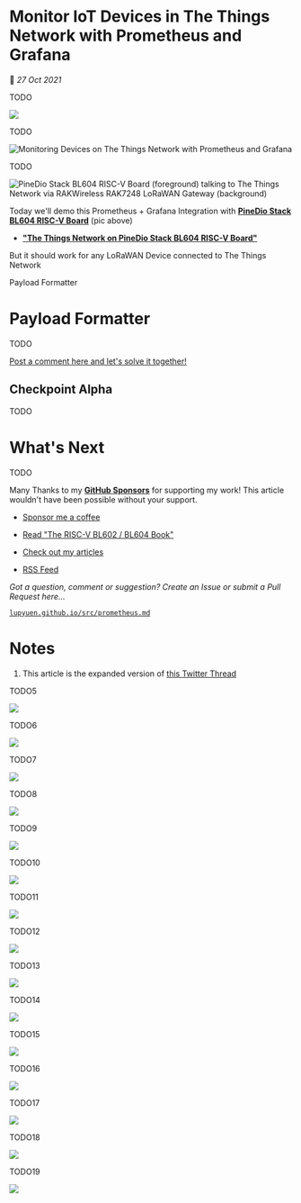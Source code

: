 # Monitor IoT Devices in The Things Network with Prometheus and Grafana

📝 _27 Oct 2021_

TODO

![](https://lupyuen.github.io/images/prometheus-title.jpg)

TODO

![Monitoring Devices on The Things Network with Prometheus and Grafana](https://lupyuen.github.io/images/prometheus-grafana4.png)

TODO

![PineDio Stack BL604 RISC-V Board (foreground) talking to The Things Network via RAKWireless RAK7248 LoRaWAN Gateway (background)](https://lupyuen.github.io/images/ttn-title.jpg)

Today we'll demo this Prometheus + Grafana Integration with [__PineDio Stack BL604 RISC-V Board__](https://lupyuen.github.io/articles/pinedio) (pic above)

-   [__"The Things Network on PineDio Stack BL604 RISC-V Board"__](https://lupyuen.github.io/articles/ttn)

But it should work for any LoRaWAN Device connected to The Things Network

Payload Formatter

# Payload Formatter

TODO

[Post a comment here and let's solve it together!](https://www.reddit.com/r/TheThingsNetwork/comments/qafzu4/cbor_payload_formatter_for_the_things_network/?utm_source=share&utm_medium=web2x&context=3)

## Checkpoint Alpha

TODO

# What's Next

TODO

Many Thanks to my [__GitHub Sponsors__](https://github.com/sponsors/lupyuen) for supporting my work! This article wouldn't have been possible without your support.

-   [Sponsor me a coffee](https://github.com/sponsors/lupyuen)

-   [Read "The RISC-V BL602 / BL604 Book"](https://lupyuen.github.io/articles/book)

-   [Check out my articles](https://lupyuen.github.io)

-   [RSS Feed](https://lupyuen.github.io/rss.xml)

_Got a question, comment or suggestion? Create an Issue or submit a Pull Request here..._

[`lupyuen.github.io/src/prometheus.md`](https://github.com/lupyuen/lupyuen.github.io/blob/master/src/prometheus.md)

# Notes

1.  This article is the expanded version of [this Twitter Thread](https://twitter.com/MisterTechBlog/status/1450262680795713538)

TODO5

![](https://lupyuen.github.io/images/prometheus-flow.jpg)

TODO6

![](https://lupyuen.github.io/images/prometheus-flow3.jpg)

TODO7

![](https://lupyuen.github.io/images/prometheus-flow4.jpg)

TODO8

![](https://lupyuen.github.io/images/prometheus-flow5.jpg)

TODO9

![](https://lupyuen.github.io/images/prometheus-flow2.jpg)

TODO10

![](https://lupyuen.github.io/images/prometheus-config7.png)

TODO11

![](https://lupyuen.github.io/images/prometheus-tls.png)

TODO12

![](https://lupyuen.github.io/images/prometheus-config5.png)

TODO13

![](https://lupyuen.github.io/images/prometheus-config6.png)

TODO14

![](https://lupyuen.github.io/images/prometheus-config4.png)

TODO15

![](https://lupyuen.github.io/images/prometheus-grafana5.png)

TODO16

![](https://lupyuen.github.io/images/prometheus-grafana6.png)

TODO17

![](https://lupyuen.github.io/images/prometheus-metric3.png)

TODO18

![](https://lupyuen.github.io/images/prometheus-metric2.png)

TODO19

![](https://lupyuen.github.io/images/prometheus-wireshark2.png)
